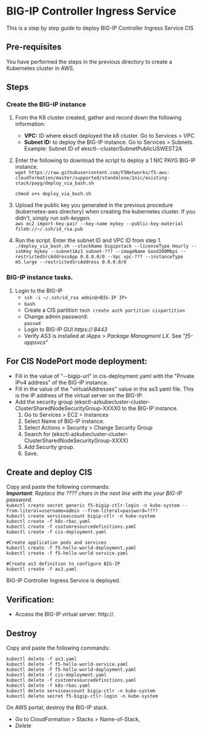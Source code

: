 # BIG-IP Controller Ingress Service  

This is a step by step guide to deploy BIG-IP Controller Ingress Service CIS

## Pre-requisites
You have performed the steps in the previous directory to create a Kubernetes cluster in AWS.

## Steps  
### Create the BIG-IP instance
1. From the K8 cluster created, gather and record down the following information:
   - **VPC:** ID where eksctl deployed the k8 cluster. Go to Services > VPC
   - **Subnet ID:** to deploy the BIG-IP instance. Go to Services > Subnets. Example: Subnet ID of  eksctl-<name>-cluster/SubnetPublicUSWEST2A

2. Enter the following to download the script to deploy a 1 NIC PAYG BIG-IP instance.  
   ``wget https://raw.githubusercontent.com/F5Networks/f5-aws-cloudformation/master/supported/standalone/1nic/existing-stack/payg/deploy_via_bash.sh``  

   ``chmod u+x deploy_via_bash.sh``

3. Upload the public key you generated in the previous procedure (kubernetes-aws directory) when creating the kubernetes cluster. If you didn't, simply run *ssh-keygen*.  
```aws ec2 import-key-pair --key-name mykey --public-key-material fileb://~/.ssh/id_rsa.pub```

4. Run the script. Enter the subnet ID and VPC ID from step 1.  
``./deploy_via_bash.sh --stackName bigipstack --licenseType Hourly --sshKey mykey --subnet1Az1 subnet-??? --imageName Good200Mbps --restrictedSrcAddressApp 0.0.0.0/0 --Vpc vpc-??? --instanceType m5.large --restrictedSrcAddress 0.0.0.0/0``  

### BIG-IP instance tasks. 

1. Login to the BIG-IP
   - ``ssh -i ~/.ssh/id_rsa admin@<BIG-IP IP>``
   - ``bash``
   - Create a CIS partition
     ``tmsh create auth partition cispartition``
   - Change admin password:  
     ``passwd``
   - Login to BIG-IP GUI *https://<BIG-IP IP>:8443*
   - Verify AS3 is installed at *iApps* > *Package Managment LX*. See "*f5-appsvcs*"

## For CIS NodePort mode deployment:
- Fill in the value of "--bigip-url" in cis-deployment.yaml with the "Private IPv4 address" of the BIG-IP instance.
- Fill in the value of the "virtualAddresses" value in the as3.yaml file. This is the IP address of the virtual server on the BIG-IP.
- Add the security group (eksctl-azkubecluster-cluster-ClusterSharedNodeSecurityGroup-XXXX0 to the BIG-IP instance.  
  1. Go to Services > EC2 > Instances   
  2. Select Name of BIG-IP instance.  
  3. Select Actions > Security > Change Security Group
  4. Search for (eksctl-azkubecluster-cluster-ClusterSharedNodeSecurityGroup-XXXX)
  5. Add Security group. 
  6. Save.

## Create and deploy CIS
Copy and paste the following commands:  
***Important**:  Replace the ???? chars in the next line with the your BIG-IP password.*   
``kubectl create secret generic f5-bigip-ctlr-login -n kube-system --from-literal=username=admin --from-literal=password=????``  
``kubectl create serviceaccount bigip-ctlr -n kube-system``  
``kubectl create -f k8s-rbac.yaml``  
``kubectl create -f customresourcedefinitions.yaml``  
``kubectl create -f cis-deployment.yaml ``  

``#Create application pods and services ``  
``kubectl create -f f5-hello-world-deployment.yaml``  
``kubectl create -f f5-hello-world-service.yaml ``  

``#Create as3 definition to configure BIG-IP ``  
``kubectl create -f as3.yaml``  

BIG-IP Controller Ingress Service is deployed.  

## Verification:
- Access the BIG-IP virtual server: http://<bigip external IP address>. 

## Destroy
Copy and paste the following commands:  

``kubectl delete -f as3.yaml``  
``kubectl delete -f f5-hello-world-service.yaml``  
``kubectl delete -f f5-hello-world-deployment.yaml``  
``kubectl delete -f cis-deployment.yaml``  
``kubectl delete -f customresourcedefinitions.yaml``  
``kubectl delete -f k8s-rbac.yaml``  
``kubectl delete serviceaccount bigip-ctlr -n kube-system``  
``kubectl delete secret f5-bigip-ctlr-login -n kube-system``  

On AWS portal, destroy the BIG-IP stack.  
- Go to CloudFormation > Stacks > Name-of-Stack, 
- *Delete*
